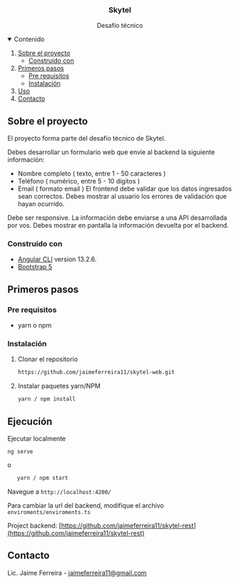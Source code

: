 <p align="center">
  <h3 align="center">Skytel</h3>
  <p align="center">
    Desafío técnico
</p>
  
</p>
<details open="open">
  <summary>Contenido</summary>
  <ol>
    <li>
      <a href="#about-the-project">Sobre el proyecto</a>
      <ul>
        <li><a href="#built-with">Construído con</a></li>
      </ul>
    </li>
    <li>
      <a href="#getting-started">Primeros pasos</a>
      <ul>
        <li><a href="#prerequisites">Pre requisitos</a></li>
        <li><a href="#installation">Instalación</a></li>
      </ul>
    </li>
    <li><a href="#usage">Uso</a></li>
    <li><a href="#contact">Contacto</a></li>
  </ol>
</details>

## Sobre el proyecto

El proyecto forma parte del desafío técnico de Skytel.

Debes desarrollar un formulario web que envíe al backend la siguiente información:

- Nombre completo ( texto, entre 1 - 50 caracteres )
- Teléfono ( numérico, entre 5 - 10 dígitos )
- Email ( formato email )
  El frontend debe validar que los datos ingresados sean correctos. Debes mostrar al usuario los
  errores de validación que hayan ocurrido.

Debe ser responsive.
La información debe enviarse a una API desarrollada por vos.
Debes mostrar en pantalla la información devuelta por el backend.

### Construído con

- [Angular CLI](https://github.com/angular/angular-cli) version 13.2.6.
- [Bootstrap 5](https://getbootstrap.com/)

## Primeros pasos

### Pre requisitos

- yarn o npm

### Instalación

1. Clonar el repositorio
   ```sh
   https://github.com/jaimeferreira11/skytel-web.git
   ```
2. Instalar paquetes yarn/NPM
   ```sh
   yarn / npm install
   ```

## Ejecución

Ejecutar localmente

```
ng serve
```

o

```sh
   yarn / npm start
```

Navegue a `http://localhost:4200/`

Para cambiar la url del backend, modifique el archivo `enviroments/enviroments.ts`

Project backend: [https://github.com/jaimeferreira11/skytel-rest](https://github.com/jaimeferreira11/skytel-rest)

## Contacto

Lic. Jaime Ferreira - jaimeferreira11@gmail.com
